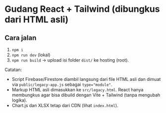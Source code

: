 # Gudang React + Tailwind (dibungkus dari HTML asli)

## Cara jalan
1. `npm i`
2. `npm run dev` (lokal)
3. `npm run build` → upload isi folder `dist/` ke hosting (root).

Catatan:
- Script Firebase/Firestore diambil langsung dari file HTML asli dan dimuat via `public/legacy-app.js` sebagai `type="module"`.
- Markup HTML asli dimasukkan ke `src/legacy.html`. React hanya membungkus agar bisa dibuild dengan Vite + Tailwind (tanpa mengubah logika).
- Chart.js dan XLSX tetap dari CDN (lihat `index.html`).

